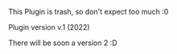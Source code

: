 This Plugin is trash, so don't expect too much :0

Plugin version v.1 (2022)

There will be soon a version 2 :D

